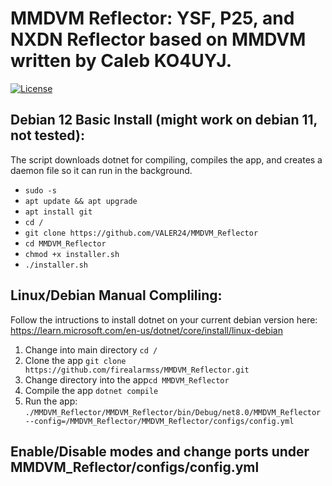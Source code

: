 # MMDVM Reflector: YSF, P25, and NXDN Reflector based on MMDVM written by Caleb KO4UYJ.

[![License](https://img.shields.io/badge/License-GPLv3-blue?style=for-the-badge)](https://www.gnu.org/licenses/gpl-3.0)

## Debian 12 Basic Install (might work on debian 11, not tested):

The script downloads dotnet for compiling, compiles the app, and creates a daemon file so it can run in the background.

 - `sudo -s`
 - `apt update && apt upgrade`
 - `apt install git`
 - `cd /`
 - `git clone https://github.com/VALER24/MMDVM_Reflector`
 - `cd MMDVM_Reflector`
 - `chmod +x installer.sh`
 - `./installer.sh`

## Linux/Debian Manual Compliling:

Follow the intructions to install dotnet on your current debian version here: https://learn.microsoft.com/en-us/dotnet/core/install/linux-debian

1. Change into main directory `cd /`
3. Clone the app `git clone https://github.com/firealarmss/MMDVM_Reflector.git`
4. Change directory into the app`cd MMDVM_Reflector`
5. Compile the app `dotnet compile`
6. Run the app: `./MMDVM_Reflector/MMDVM_Reflector/bin/Debug/net8.0/MMDVM_Reflector --config=/MMDVM_Reflector/MMDVM_Reflector/configs/config.yml`

## Enable/Disable modes and change ports under MMDVM_Reflector/configs/config.yml
